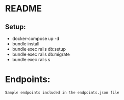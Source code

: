 # README

## Setup:

- docker-compose up -d
- bundle install
- bundle exec rails db:setup
- bundle exec rails db:migrate
- bundle exec rails s

# Endpoints:

`Sample endpoints included in the endpoints.json file`
